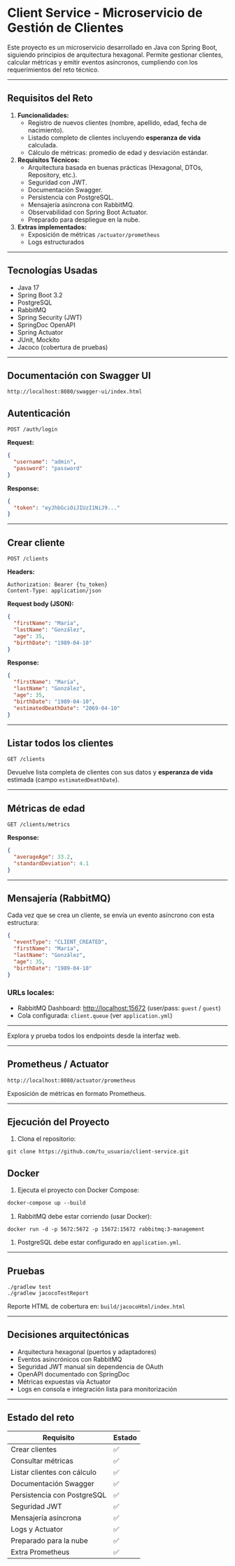 # Client Service - Microservicio de Gestión de Clientes

Este proyecto es un microservicio desarrollado en Java con Spring Boot, siguiendo principios de arquitectura hexagonal. Permite gestionar clientes, calcular métricas y emitir eventos asíncronos, cumpliendo con los requerimientos del reto técnico.

---

## Requisitos del Reto

1. **Funcionalidades:**
    - Registro de nuevos clientes (nombre, apellido, edad, fecha de nacimiento).
    - Listado completo de clientes incluyendo **esperanza de vida** calculada.
    - Cálculo de métricas: promedio de edad y desviación estándar.
2. **Requisitos Técnicos:**
    - Arquitectura basada en buenas prácticas (Hexagonal, DTOs, Repository, etc.).
    - Seguridad con JWT.
    - Documentación Swagger.
    - Persistencia con PostgreSQL.
    - Mensajería asíncrona con RabbitMQ.
    - Observabilidad con Spring Boot Actuator.
    - Preparado para despliegue en la nube.
3. **Extras implementados:**
    - Exposición de métricas `/actuator/prometheus`
    - Logs estructurados

---

## Tecnologías Usadas

- Java 17
- Spring Boot 3.2
- PostgreSQL
- RabbitMQ
- Spring Security (JWT)
- SpringDoc OpenAPI
- Spring Actuator
- JUnit, Mockito
- Jacoco (cobertura de pruebas)

---

## Documentación con Swagger UI

```
http://localhost:8080/swagger-ui/index.html

```

## Autenticación

```
POST /auth/login

```

**Request:**

```json
{
  "username": "admin",
  "password": "password"
}

```

**Response:**

```json
{
  "token": "eyJhbGciOiJIUzI1NiJ9..."
}

```

---

## Crear cliente

```
POST /clients

```

**Headers:**

```
Authorization: Bearer {tu_token}
Content-Type: application/json

```

**Request body (JSON):**

```json
{
  "firstName": "María",
  "lastName": "González",
  "age": 35,
  "birthDate": "1989-04-10"
}

```

**Response:**

```json
{
  "firstName": "María",
  "lastName": "González",
  "age": 35,
  "birthDate": "1989-04-10",
  "estimatedDeathDate": "2069-04-10"
}

```

---

## Listar todos los clientes

```
GET /clients

```

Devuelve lista completa de clientes con sus datos y **esperanza de vida** estimada (campo `estimatedDeathDate`).

---

## Métricas de edad

```
GET /clients/metrics

```

**Response:**

```json
{
  "averageAge": 33.2,
  "standardDeviation": 4.1
}

```

---

## Mensajería (RabbitMQ)

Cada vez que se crea un cliente, se envía un evento asíncrono con esta estructura:

```json
{
  "eventType": "CLIENT_CREATED",
  "firstName": "María",
  "lastName": "González",
  "age": 35,
  "birthDate": "1989-04-10"
}

```

### URLs locales:

- RabbitMQ Dashboard: [http://localhost:15672](http://localhost:15672/) (user/pass: `guest` / `guest`)
- Cola configurada: `client.queue` (ver `application.yml`)

---

Explora y prueba todos los endpoints desde la interfaz web.

---

## Prometheus / Actuator

```
http://localhost:8080/actuator/prometheus

```

Exposición de métricas en formato Prometheus.

---

## Ejecución del Proyecto

1. Clona el repositorio:

```
git clone https://github.com/tu_usuario/client-service.git

```

## Docker

1. Ejecuta el proyecto con Docker Compose:

```xml
docker-compose up --build
```

1. RabbitMQ debe estar corriendo (usar Docker):

```
docker run -d -p 5672:5672 -p 15672:15672 rabbitmq:3-management

```

1. PostgreSQL debe estar configurado en `application.yml`.

---

## Pruebas

```
./gradlew test
./gradlew jacocoTestReport

```

Reporte HTML de cobertura en: `build/jacocoHtml/index.html`

---

## Decisiones arquitectónicas

- Arquitectura hexagonal (puertos y adaptadores)
- Eventos asincrónicos con RabbitMQ
- Seguridad JWT manual sin dependencia de OAuth
- OpenAPI documentado con SpringDoc
- Métricas expuestas vía Actuator
- Logs en consola e integración lista para monitorización

---

## Estado del reto

| Requisito | Estado |
| --- | --- |
| Crear clientes | ✅ |
| Consultar métricas | ✅ |
| Listar clientes con cálculo | ✅ |
| Documentación Swagger | ✅ |
| Persistencia con PostgreSQL | ✅ |
| Seguridad JWT | ✅ |
| Mensajería asíncrona | ✅ |
| Logs y Actuator | ✅ |
| Preparado para la nube | ✅ |
| Extra Prometheus | ✅ |